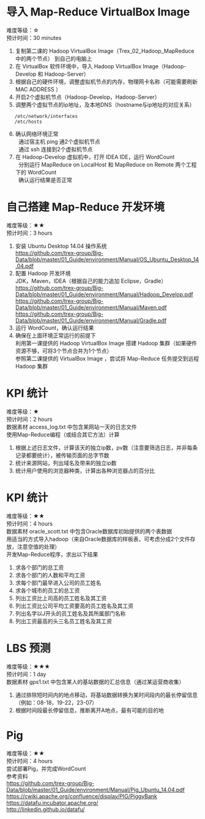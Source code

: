 
# 导入 Map-Reduce VirtualBox Image
难度等级：☆<br>
预计时间：30 minutes<br>
1) 复制第二课的 Hadoop VirtualBox Image（Trex_02_Hadoop_MapReduce中的两个节点） 到自己的电脑上<br>
2) 在 VirtualBox 软件环境中，导入 Hadoop VirtualBox Image（Hadoop-Develop 和 Hadoop-Server）<br>
3) 根据自己的硬件环境，调整虚拟机节点的内存，物理网卡名称（可能需要刷新 MAC ADDRESS ）<br>
4) 开启2个虚拟机节点（Hadoop-Develop，Hadoop-Server）<br>
5) 调整两个虚拟节点的ip地址，及本地DNS（hostname与ip地址的对应关系）<br>
```
   /etc/network/interfaces
   /etc/hosts
```
6) 确认网络环境正常<br>
   通过宿主机 ping 通2个虚拟机节点<br>
   通过 ssh 连接到2个虚拟机节点<br>
7) 在 Hadoop-Develop 虚拟机中，打开 IDEA IDE，运行 WordCount<br>
   分别运行 MapReduce on LocalHost 和 MapReduce on Remote 两个工程下的 WordCount<br>
   确认运行结果是否正常<br>

# 自己搭建 Map-Reduce 开发环境
难度等级：★★<br>
预计时间：3 hours<br>
1) 安装 Ubuntu Desktop 14.04 操作系统<br>
https://github.com/trex-group/Big-Data/blob/master/01_Guide/environment/Manual/OS_Ubuntu_Desktop_14.04.pdf<br>
2) 配置 Hadoop 开发环境<br>
JDK，Maven，IDEA（根据自己的能力追加 Eclipse，Gradle）<br>
https://github.com/trex-group/Big-Data/blob/master/01_Guide/environment/Manual/Hadoop_Develop.pdf<br>
https://github.com/trex-group/Big-Data/blob/master/01_Guide/environment/Manual/Maven.pdf<br>
https://github.com/trex-group/Big-Data/blob/master/01_Guide/environment/Manual/Gradle.pdf<br>
3) 运行 WordCount，确认运行结果<br>
4) 确保在上面环境正常运行的前提下<br>
利用第一课提供的 Hadoop VirtualBox Image 搭建 Hadoop 集群（如果硬件资源不够，可将3个节点合并为1个节点）<br>
参照第二课提供的 VirtualBox Image ，尝试将 Map-Reduce 任务提交到远程 Hadoop 集群<br>

# KPI 统计
难度等级：★<br>
预计时间：2 hours<br>
数据素材 access_log.txt 中包含某网站一天的日志文件<br>
使用Map-Reduce编程（或结合其它方法）计算<br>
1) 根据上述日志文件，计算该天的独立ip数，pv数（注意要筛选日志，并非每条记录都要统计），被传输页面的总字节数<br>
2) 统计来源网站，列出域名及带来的独立ip数<br>
3) 统计用户使用的浏览器种类，计算出各种浏览器占的百分比<br>

# KPI 统计
难度等级：★★<br>
预计时间：4 hours<br>
数据素材 oracle_scott.txt 中包含Oracle数据库初始提供的两个表数据<br>
用适当的方式导入hadoop（来自Oracle数据库的样板表，可考虑分成2个文件存放，注意空值的处理）<br>
开发Map-Reduce程序，求出以下结果<br>
1) 求各个部门的总工资<br>
2) 求各个部门的人数和平均工资<br>
3) 求每个部门最早进入公司的员工姓名<br>
4) 求各个城市的员工的总工资<br>
5) 列出工资比上司高的员工姓名及其工资<br>
6) 列出工资比公司平均工资要高的员工姓名及其工资<br>
7) 列出名字以J开头的员工姓名及其所属部门名称<br>
8) 列出工资最高的头三名员工姓名及其工资<br>

# LBS 预测
难度等级：★★★<br>
预计时间：1 day<br>
数据素材 gps1.txt 中包含某人的基站数据的汇总信息（通过某运营商收集）<br>
1) 通过排除短时间内的地点移动，将基站数据转换为某时间段内的最长停留信息（例如：08-18，19-22，23-07）<br>
2) 根据时间段最长停留信息，推断离开A地点，最有可能的目的地<br>

# Pig
难度等级：★★<br>
预计时间：4 hours<br>
尝试部署Pig，并完成WordCount<br>
参考资料<br>
https://github.com/trex-group/Big-Data/blob/master/01_Guide/environment/Manual/Pig_Ubuntu_14.04.pdf<br>
https://cwiki.apache.org/confluence/display/PIG/PiggyBank<br>
https://datafu.incubator.apache.org/<br>
http://linkedin.github.io/datafu/<br>

